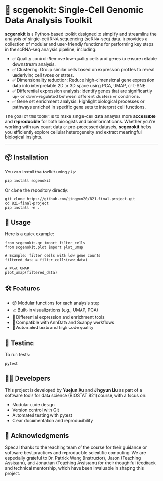 # 🔬 scgenokit: Single-Cell Genomic Data Analysis Toolkit

**scgenokit** is a Python-based toolkit designed to simplify and streamline the analysis of single-cell RNA sequencing (scRNA-seq) data. It provides a collection of modular and user-friendly functions for performing key steps in the scRNA-seq analysis pipeline, including:

- ✅ Quality control: Remove low-quality cells and genes to ensure reliable downstream analysis.  
- ✅ Clustering: Group similar cells based on expression profiles to reveal underlying cell types or states.  
- ✅ Dimensionality reduction: Reduce high-dimensional gene expression data into interpretable 2D or 3D space using PCA, UMAP, or t-SNE.  
- ✅ Differential expression analysis: Identify genes that are significantly up- or down-regulated between different clusters or conditions.  
- ✅ Gene set enrichment analysis: Highlight biological processes or pathways enriched in specific gene sets to interpret cell functions.  

The goal of this toolkit is to make single-cell data analysis more **accessible** and **reproducible** for both biologists and bioinformaticians. Whether you're working with raw count data or pre-processed datasets, **scgenokit** helps you efficiently explore cellular heterogeneity and extract meaningful biological insights.

---

## 📦 Installation

You can install the toolkit using `pip`:
```bash
pip install scgenokit
```
Or clone the repository directly:
```
git clone https://github.com/jingyun20/821-final-project.git
cd 821-final-project
pip install -e .
```

## 🚀 Usage
Here is a quick example:
```
from scgenokit.qc import filter_cells
from scgenokit.plot import plot_umap

# Example: filter cells with low gene counts
filtered_data = filter_cells(raw_data)

# Plot UMAP
plot_umap(filtered_data)
```

## 🛠️ Features

- 📦 Modular functions for each analysis step
- 📈 Built-in visualizations (e.g., UMAP, PCA)
- 🔎 Differential expression and enrichment tools
- 🔄 Compatible with AnnData and Scanpy workflows
- 🧪 Automated tests and high code quality


## 🧪 Testing
To run tests:
```
pytest
```

## 👨‍💻 Developers

This project is developed by **Yuejun Xu** and **Jingyun Liu** as part of a software tools for data science (BIOSTAT 821) course, with a focus on:

- Modular code design
- Version control with Git
- Automated testing with pytest
- Clear documentation and reproducibility

## 🙌 Acknowledgments

Special thanks to the teaching team of the course for their guidance on software best practices and reproducible scientific computing. We are especially grateful to Dr. Patrick Wang (Instructor), Jason (Teaching Assistant), and Jonathan (Teaching Assistant) for their thoughtful feedback and technical mentorship, which have been invaluable in shaping this project.
